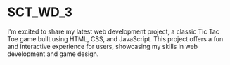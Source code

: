 # SCT_WD_3
I'm excited to share my latest web development project, a classic Tic Tac Toe game built using HTML, CSS, and JavaScript. This project offers a fun and interactive experience for users, showcasing my skills in web development and game design. 
